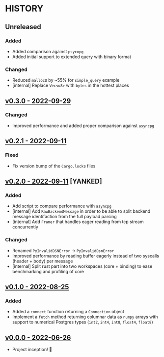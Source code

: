 # HISTORY

## Unreleased

### Added

- Added comparison against `psycopg`
- Added initial support to extended query with binary format

### Changed

- Reduced `malloc`s by ~55% for `simple_query` example
- [internal] Replace `Vec<u8>` with `bytes` in the hottest places

## [v0.3.0 - 2022-09-29](https://github.com/se7entyse7en/ohmyfpg/compare/v0.2.1...v0.3.0)

### Changed

- Improved performance and added proper comparison against `asyncpg`

## [v0.2.1 - 2022-09-11](https://github.com/se7entyse7en/ohmyfpg/compare/v0.2.0...v0.2.1)

### Fixed

- Fix version bump of the `Cargo.lock`s files

## [v0.2.0 - 2022-09-11](https://github.com/se7entyse7en/ohmyfpg/compare/v0.1.0...v0.2.0) [YANKED]

### Added

- Add script to compare performance with `asyncpg`
- [internal] Add `RawBackendMessage` in order to be able to split backend message identifaction from the full payload parsing
- [internal] Add `Framer` that handles eager reading from tcp stream concurrently

### Changed

- Renamed `PyInvalidDSNError` -> `PyInvalidDsnError`
- Improved performance by reading buffer eagerly instead of two syscalls (header + body) per message
- [internal] Split rust part into two workspaces (core + binding) to ease benchmarking and profiling of core

## [v0.1.0 - 2022-08-25](https://github.com/se7entyse7en/ohmyfpg/compare/v0.0.0...v0.1.0)

### Added

- Added a `connect` function returning a `Connection` object
- Implement a `fetch` method returning columnar data as `numpy` arrays with support to numerical Postgres types (`int2`, `int4`, `int8`, `float4`, `float8`)

## [v0.0.0 - 2022-06-26](https://github.com/se7entyse7en/ohmyfpg/compare/95f47c4cee38fad74a969ec34e5169c6e4e23c38...v0.0.0)

- Project inception! :tada:
